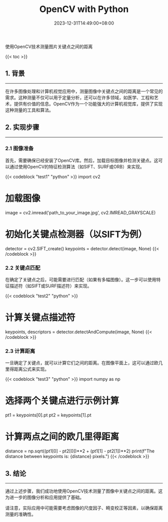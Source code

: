﻿---
title: "OpenCV with Python"
date: 2023-12-31T14:49:00+08:00
categories:
- Python
- OpenCV
tags:
- Python
- OpenCV
keywords:
- python
- opencv
clearReading: true
#thumbnailImage: //example.com/static/A.png
thumbnailImage: image-1.png
thumbnailImagePosition: bottom
autoThumbnailImage: yes
metaAlignment: center
#coverImage: //example.com/static/B.png
coverImage: image-2.png
coverCaption: "A beautiful image"
coverMeta: out
coverSize: full
comments: false
showTags: true
showPagination: true
showSocial: true
showDate: true
---

使用OpenCV技术测量图片关键点之间的距离

<!--more-->

{{< toc >}}

## 1. 背景
---
在许多图像处理和计算机视觉应用中，测量图像中关键点之间的距离是一个常见的需求。这种测量不仅可以用于定量分析，还可以在许多领域，如医学、工程和艺术，提供有价值的信息。OpenCV作为一个功能强大的计算机视觉库，提供了实现这种测量的工具和算法。




## 2. 实现步骤
---
### 2.1 图像准备
首先，需要确保已经安装了OpenCV库。然后，加载目标图像并检测关键点。这可以通过使用OpenCV的特征检测算法（如SIFT、SURF或ORB）来实现。

{{< codeblock "test1" "python" >}}
import cv2

# 加载图像
image = cv2.imread('path_to_your_image.jpg', cv2.IMREAD_GRAYSCALE)

# 初始化关键点检测器（以SIFT为例）
detector = cv2.SIFT_create()
keypoints = detector.detect(image, None)
{{< /codeblock >}}


### 2.2 关键点匹配
在确定了关键点之后，可能需要进行匹配（如果有多幅图像）。这一步可以使用特征描述符（如SIFT或SURF描述符）来实现。

{{< codeblock "test2" "python" >}}
# 计算关键点描述符
keypoints, descriptors = detector.detectAndCompute(image, None)
{{< /codeblock >}}


### 2.3 计算距离
一旦确定了关键点，就可以计算它们之间的距离。在图像平面上，这可以通过欧几里得距离公式来实现。

{{< codeblock "test3" "python" >}}
import numpy as np

# 选择两个关键点进行示例计算
pt1 = keypoints[0].pt
pt2 = keypoints[1].pt

# 计算两点之间的欧几里得距离
distance = np.sqrt((pt1[0] - pt2[0])**2 + (pt1[1] - pt2[1])**2)
print(f"The distance between keypoints is: {distance} pixels.")
{{< /codeblock >}}


## 3. 结论
---
通过上述步骤，我们成功地使用OpenCV技术测量了图像中关键点之间的距离。这为进一步的图像分析和应用提供了基础。

请注意，实际应用中可能需要考虑图像的尺度因子、畸变校正等因素，以确保距离测量的准确性。






